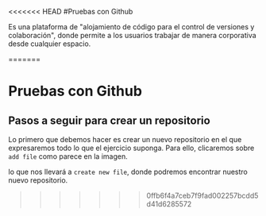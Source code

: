 <<<<<<< HEAD
#Pruebas con Github

Es una plataforma de "alojamiento de código para el control de versiones y colaboración", donde permite a los usuarios trabajar de manera corporativa desde cualquier espacio.


=======
# Pruebas con Github

## Pasos a seguir para crear un repositorio
Lo primero que debemos hacer es crear un nuevo repositorio en el que expresaremos todo lo que el ejercicio suponga. 
Para ello, clicaremos sobre `add file` como parece en la imagen.

lo que nos llevará a `create new file`, donde podremos encontrar nuestro nuevo repositorio.
>>>>>>> 0ffb6f4a7ceb7f9fad002257bcdd5d41d6285572
